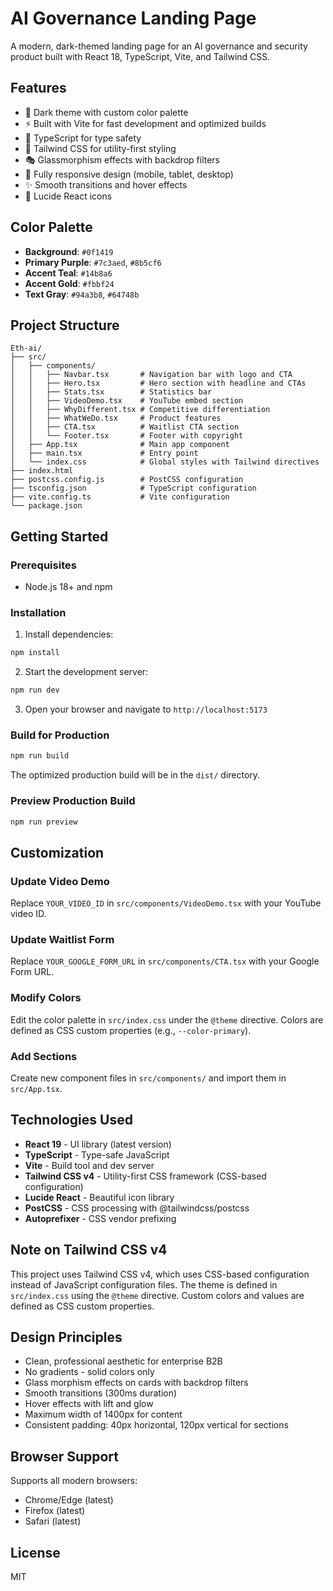 # AI Governance Landing Page

A modern, dark-themed landing page for an AI governance and security product built with React 18, TypeScript, Vite, and Tailwind CSS.

## Features

- 🎨 Dark theme with custom color palette
- ⚡ Built with Vite for fast development and optimized builds
- 🎯 TypeScript for type safety
- 💨 Tailwind CSS for utility-first styling
- 🎭 Glassmorphism effects with backdrop filters
- 📱 Fully responsive design (mobile, tablet, desktop)
- ✨ Smooth transitions and hover effects
- 🎪 Lucide React icons

## Color Palette

- **Background**: `#0f1419`
- **Primary Purple**: `#7c3aed`, `#8b5cf6`
- **Accent Teal**: `#14b8a6`
- **Accent Gold**: `#fbbf24`
- **Text Gray**: `#94a3b8`, `#64748b`

## Project Structure

```
Eth-ai/
├── src/
│   ├── components/
│   │   ├── Navbar.tsx       # Navigation bar with logo and CTA
│   │   ├── Hero.tsx         # Hero section with headline and CTAs
│   │   ├── Stats.tsx        # Statistics bar
│   │   ├── VideoDemo.tsx    # YouTube embed section
│   │   ├── WhyDifferent.tsx # Competitive differentiation
│   │   ├── WhatWeDo.tsx     # Product features
│   │   ├── CTA.tsx          # Waitlist CTA section
│   │   └── Footer.tsx       # Footer with copyright
│   ├── App.tsx              # Main app component
│   ├── main.tsx             # Entry point
│   └── index.css            # Global styles with Tailwind directives
├── index.html
├── postcss.config.js        # PostCSS configuration
├── tsconfig.json            # TypeScript configuration
├── vite.config.ts           # Vite configuration
└── package.json
```

## Getting Started

### Prerequisites

- Node.js 18+ and npm

### Installation

1. Install dependencies:
```bash
npm install
```

2. Start the development server:
```bash
npm run dev
```

3. Open your browser and navigate to `http://localhost:5173`

### Build for Production

```bash
npm run build
```

The optimized production build will be in the `dist/` directory.

### Preview Production Build

```bash
npm run preview
```

## Customization

### Update Video Demo

Replace `YOUR_VIDEO_ID` in `src/components/VideoDemo.tsx` with your YouTube video ID.

### Update Waitlist Form

Replace `YOUR_GOOGLE_FORM_URL` in `src/components/CTA.tsx` with your Google Form URL.

### Modify Colors

Edit the color palette in `src/index.css` under the `@theme` directive. Colors are defined as CSS custom properties (e.g., `--color-primary`).

### Add Sections

Create new component files in `src/components/` and import them in `src/App.tsx`.

## Technologies Used

- **React 19** - UI library (latest version)
- **TypeScript** - Type-safe JavaScript
- **Vite** - Build tool and dev server
- **Tailwind CSS v4** - Utility-first CSS framework (CSS-based configuration)
- **Lucide React** - Beautiful icon library
- **PostCSS** - CSS processing with @tailwindcss/postcss
- **Autoprefixer** - CSS vendor prefixing

## Note on Tailwind CSS v4

This project uses Tailwind CSS v4, which uses CSS-based configuration instead of JavaScript configuration files. The theme is defined in `src/index.css` using the `@theme` directive. Custom colors and values are defined as CSS custom properties.

## Design Principles

- Clean, professional aesthetic for enterprise B2B
- No gradients - solid colors only
- Glass morphism effects on cards with backdrop filters
- Smooth transitions (300ms duration)
- Hover effects with lift and glow
- Maximum width of 1400px for content
- Consistent padding: 40px horizontal, 120px vertical for sections

## Browser Support

Supports all modern browsers:
- Chrome/Edge (latest)
- Firefox (latest)
- Safari (latest)

## License

MIT
